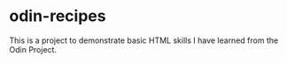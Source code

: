 # odin-recipes

This is a project to demonstrate basic HTML skills I have learned 
from the Odin Project. 